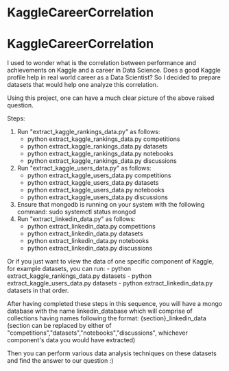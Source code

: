 # KaggleCareerCorrelation
# KaggleCareerCorrelation

I used to wonder what is the correlation between performance and achievements on Kaggle and a career in Data Science. Does a good Kaggle profile help in real world career as a Data Scientist? So I decided to prepare datasets that would help one analyze this correlation. 

Using this project, one can have a much clear picture of the above raised question.

Steps:
1. Run "extract_kaggle_rankings_data.py" as follows:
    - python extract_kaggle_rankings_data.py competitions
    - python extract_kaggle_rankings_data.py datasets
    - python extract_kaggle_rankings_data.py notebooks
    - python extract_kaggle_rankings_data.py discussions
2. Run "extract_kaggle_users_data.py" as follows:
    - python extract_kaggle_users_data.py competitions
    - python extract_kaggle_users_data.py datasets
    - python extract_kaggle_users_data.py notebooks
    - python extract_kaggle_users_data.py discussions
3. Ensure that mongodb is running on your system with the following command: sudo systemctl status mongod
4. Run "extract_linkedin_data.py" as follows:
    - python extract_linkedin_data.py competitions
    - python extract_linkedin_data.py datasets
    - python extract_linkedin_data.py notebooks
    - python extract_linkedin_data.py discussions



Or if you just want to view the data of one specific component of Kaggle, for example datasets, you can run:
    - python extract_kaggle_rankings_data.py datasets
    - python extract_kaggle_users_data.py datasets
    - python extract_linkedin_data.py datasets
in that order.

After having completed these steps in this sequence, you will have a mongo database with the name linkedin_database which will comprise of collections having names following the format: {section}_linkedin_data (section can be replaced by either of "competitions","datasets","notebooks","discussions", whichever component's data you would have extracted)

Then you can perform various data analysis techniques on these datasets and find the answer to our question :)
